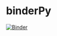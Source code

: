 # binderPy



[![Binder](https://mybinder.org/badge_logo.svg)](https://mybinder.org/v2/gh/imchenxi/binderPy/HEAD)